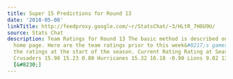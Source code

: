 ```yaml
---
title: Super 15 Predictions for Round 13
date: '2018-05-08'
linkTitle: http://feedproxy.google.com/~r/StatsChat/~3/HLtR_7H8U9U/
source: Stats Chat
description: Team Ratings for Round 13 The basic method is described on my Department
  home page. Here are the team ratings prior to this week&#8217;s games, along with
  the ratings at the start of the season. Current Rating Rating at Season Start Difference
  Crusaders 15.98 15.23 0.80 Hurricanes 15.32 16.18 -0.90 Lions 9.02 13.81 -4.80 Highlanders
  [&#8230;]
---
```

